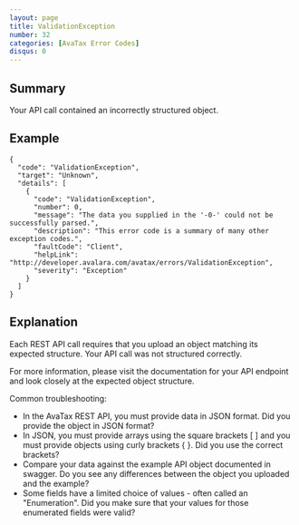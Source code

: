 ```yaml
---
layout: page
title: ValidationException
number: 32
categories: [AvaTax Error Codes]
disqus: 0
---
```


## Summary

Your API call contained an incorrectly structured object.

## Example

    {
      "code": "ValidationException",
      "target": "Unknown",
      "details": [
        {
          "code": "ValidationException",
          "number": 0,
          "message": "The data you supplied in the '-0-' could not be successfully parsed.",
          "description": "This error code is a summary of many other exception codes.",
          "faultCode": "Client",
          "helpLink": "http://developer.avalara.com/avatax/errors/ValidationException",
          "severity": "Exception"
        }
      ]
    }

## Explanation

Each REST API call requires that you upload an object matching its expected structure.  Your API call was not structured correctly.

For more information, please visit the documentation for your API endpoint and look closely at the expected object structure.

Common troubleshooting:
* In the AvaTax REST API, you must provide data in JSON format.  Did you provide the object in JSON format?
* In JSON, you must provide arrays using the square brackets [ ] and you must provide objects using curly brackets { }.  Did you use the correct brackets?
* Compare your data against the example API object documented in swagger.  Do you see any differences between the object you uploaded and the example?
* Some fields have a limited choice of values - often called an "Enumeration".  Did you make sure that your values for those enumerated fields were valid?
